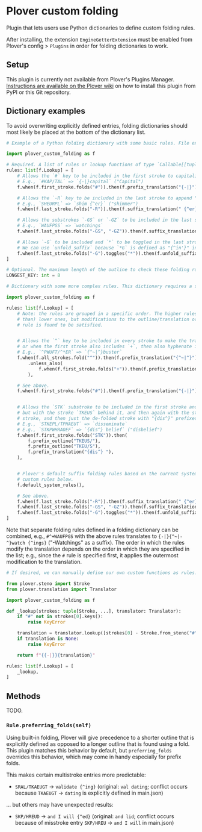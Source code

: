 # Plover custom folding
Plugin that lets users use Python dictionaries to define custom folding rules.

After installing, the extension `EngineGetterExtension` must be enabled from Plover's config > `Plugins` in order for folding dictionaries to work.


## Setup
This plugin is currently not available from Plover's Plugins Manager. [Instructions are available on the Plover wiki](https://plover.wiki/index.php/Plugins#Find_the_plugin_on_PyPI_or_as_a_git_repo) on how to install this plugin from PyPI or this Git repository.


## Dictionary examples
To avoid overwriting explicitly defined entries, folding dictionaries should most likely be placed at the bottom of the dictionary list.

```py
# Example of a Python folding dictionary with some basic rules. File extension is `fold-py`.

import plover_custom_folding as f

# Required. A list of rules or lookup functions of type `Callable[[tuple[Stroke, ...], Translator], str]`.
rules: list[f.Lookup] = [
    # Allows the `#` key to be included in the first stroke to capitalize a word.
    # E.g., `#KAP/TAL` => `{-|}capital` ("Capital")
    f.when(f.first_stroke.folds("#")).then(f.prefix_translation("{-|}")).preferring_folds(),

    # Allows the `-R` key to be included in the last stroke to append "{^er}".
    # E.g., `SHEURPL` => `shim {^er}` ("shimmer")
    f.when(f.last_stroke.folds("-R")).then(f.suffix_translation(" {^er}")),

    # Allows the substrokes `-GS` or `-GZ` to be included in the last stroke to append "{^ings}".
    # E.g., `WAUFPGS` => `watchings`
    f.when(f.last_stroke.folds("-GS", "-GZ")).then(f.suffix_translation(" {^ings}")),

    # Allows `-G` to be included and `*` to be toggled in the last stroke to append "{^in'}".
    # We can use `unfold_suffix` because `*G` is defined as "{^in'}" in main.json already.
    f.when(f.last_stroke.folds("-G").toggles("*")).then(f.unfold_suffix),
]

# Optional. The maximum length of the outline to check these folding rules for.
LONGEST_KEY: int = 8
```

```py
# Dictionary with some more complex rules. This dictionary requires a system with the `^` and `+` keys.

import plover_custom_folding as f 

rules: list[f.Lookup] = [
    # Note: the rules are grouped in a specific order. The higher rules will take precedence over (be checked earlier
    # than) lower ones, but modifications to the outline/translation occur in reverse order to the order in which each
    # rule is found to be satisfied.


    # Allows the `^` key to be included in every stroke to make the translation a suffix (preserving case),
    # or when the first stroke also includes `+`, then also hyphenate it (preserving case).
    # E.g., `^PWUFT/^*ER` => `{^~|^}buster`
    f.when(f.all_strokes.fold("^")).then(f.prefix_translation("{^~|^}"))
        .unless_also(
            f.when(f.first_stroke.folds("+")).then(f.prefix_translation("{^~|-^}")),
        ),

    # See above.
    f.when(f.first_stroke.folds("#")).then(f.prefix_translation("{-|}")).preferring_folds(),


    # Allows the `STK` substroke to be included in the first stroke and if so, we then lookup the de-folded outline
    # but with the stroke `TKEUS` behind it, and then again with the stroke `TKEU` behind it and `S` added to the first
    # stroke, and then just the de-folded stroke with "{dis^}" prefixed to the resulting translation.
    # E.g., `STKEPL/TPHAEUT` => `disseminate`
    # E.g., `STKPWHRAOEF` => `{dis^} belief` ("disbelief")
    f.when(f.first_stroke.folds("STK")).then(
        f.prefix_outline("TKEUS/"),
        f.prefix_outline("TKEU/S"),
        f.prefix_translation("{dis^} "),
    ),


    # Plover's default suffix folding rules based on the current system. Included so they take precedence over the
    # custom rules below.
    f.default_system_rules(),

    # See above.
    f.when(f.last_stroke.folds("-R")).then(f.suffix_translation(" {^er}")),
    f.when(f.last_stroke.folds("-GS", "-GZ")).then(f.suffix_translation(" {^ings}")),
    f.when(f.last_stroke.folds("-G").toggles("*")).then(f.unfold_suffix),
]
```

Note that separate folding rules defined in a folding dictionary can be combined, e.g., `#^+WAUFPGS` with the above rules translates to `{-|}{^~|-^}watch {^ings}` ("-Watchings" as a suffix). The order in which the rules modify the translation depends on the order in which they are specified in the list; e.g., since the `#` rule is specified first, it applies the outermost modification to the translation.

```py
# If desired, we can manually define our own custom functions as rules.

from plover.steno import Stroke
from plover.translation import Translator

import plover_custom_folding as f

def _lookup(strokes: tuple[Stroke, ...], translator: Translator):
    if "#" not in strokes[0].keys():
        raise KeyError

    translation = translator.lookup([strokes[0] - Stroke.from_steno("#")] + strokes[1:])
    if translation is None:
        raise KeyError

    return f"{{-|}}{translation}"

rules: list[f.Lookup] = [
    _lookup,
]
```


## Methods
TODO.

### `Rule.preferring_folds(self)`
Using built-in folding, Plover will give precedence to a shorter outline that is explicitly defined as opposed to a longer outline that is found using a fold. This plugin matches this behavior by default, but `preferring_folds` overrides this behavior, which may come in handy especially for prefix folds.

This makes certain multistroke entries more predictable:
* `SRAL/TKAEUGT` → `validate {^ing}` (original: `val dating`; conflict occurs because `TKAEUGT` → `dating` is explicitly defined in main.json)

… but others may have unexpected results:
* `SKP/HREUD` → `and I will {^ed}` (original: `and lid`; conflict occurs because of misstroke entry `SKP/HREU` → `and I will` in main.json)
